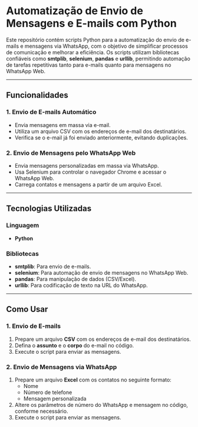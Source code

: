 # Automatização de Envio de Mensagens e E-mails com Python

Este repositório contém scripts Python para a automatização do envio de e-mails e mensagens via WhatsApp, com o objetivo de simplificar processos de comunicação e melhorar a eficiência. Os scripts utilizam bibliotecas confiáveis como **smtplib**, **selenium**, **pandas** e **urllib**, permitindo automação de tarefas repetitivas tanto para e-mails quanto para mensagens no WhatsApp Web.

---

## Funcionalidades

### 1. **Envio de E-mails Automático**
- Envia mensagens em massa via e-mail.
- Utiliza um arquivo CSV com os endereços de e-mail dos destinatários.
- Verifica se o e-mail já foi enviado anteriormente, evitando duplicações.

### 2. **Envio de Mensagens pelo WhatsApp Web**
- Envia mensagens personalizadas em massa via WhatsApp.
- Usa Selenium para controlar o navegador Chrome e acessar o WhatsApp Web.
- Carrega contatos e mensagens a partir de um arquivo Excel.

---

## Tecnologias Utilizadas

### Linguagem
- **Python**

### Bibliotecas
- **smtplib**: Para envio de e-mails.
- **selenium**: Para automação de envio de mensagens no WhatsApp Web.
- **pandas**: Para manipulação de dados (CSV/Excel).
- **urllib**: Para codificação de texto na URL do WhatsApp.

---

## Como Usar

### 1. **Envio de E-mails**
1. Prepare um arquivo **CSV** com os endereços de e-mail dos destinatários.
2. Defina o **assunto** e o **corpo** do e-mail no código.
3. Execute o script para enviar as mensagens.

### 2. **Envio de Mensagens via WhatsApp**
1. Prepare um arquivo **Excel** com os contatos no seguinte formato:
   - Nome
   - Número de telefone
   - Mensagem personalizada
2. Altere os parâmetros de número do WhatsApp e mensagem no código, conforme necessário.
3. Execute o script para enviar as mensagens.
